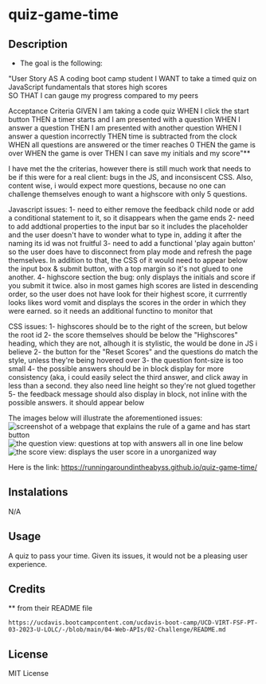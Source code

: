 # quiz-game-time

## Description

- The goal is the following:

"User Story
       AS A coding boot camp student
       I WANT to take a timed quiz on JavaScript fundamentals that stores high scores  
       SO THAT I can gauge my progress compared to my peers

Acceptance Criteria
       GIVEN I am taking a code quiz
       WHEN I click the start button
       THEN a timer starts and I am presented with a question
       WHEN I answer a question
       THEN I am presented with another question
       WHEN I answer a question incorrectly
       THEN time is subtracted from the clock
       WHEN all questions are answered or the timer reaches 0
       THEN the game is over
       WHEN the game is over
       THEN I can save my initials and my score"**

I have met the the criterias, however there is still much work that needs to be if this were for a real client: bugs in the JS, and inconsiscent CSS. Also, content wise, i would expect more questions, because no one can challenge themselves enough to want a highscore with only 5 questions.

Javascript issues: 
1- need to either remove the feedback child node or add a conditional statement to it, so it disappears when the game ends
2- need to add addtional properties to the input bar so it includes the placeholder and the user doesn't have to wonder what to type in, adding it after the naming its id was not fruitful
3- need to add a functional 'play again button' so the user does have to disconnect from play mode and refresh the page themselves. In addition to that, the CSS of it would need to appear below the input box & submit button, with a top margin so it's not glued to one another.
4- highscore section the bug: only displays the initials and score if you submit it twice. also in most games high scores are listed in descending order, so the user does not have look for their highest score, it currrently looks likes word vomit and displays the scores in the order in which they were earned. so it needs an additional functino to monitor that

CSS issues:
1- highscores should be to the right of the screen, but below the root id 
2- the score themselves should be below the "Highscores" heading, which they are not, alhough it is stylistic, the would be done in JS i believe
2- the button for the "Reset Scores" and the questions do match the style, unless they're being hovered over
3- the question font-size is too small
4- the possible answers should be in block display for more consistency (aka, i could easily select the third answer, and click away in less than a second. they also need line height so they're not glued together
5- the feedback message should also display in block, not inline with the possible answers. it should appear below

The images below will illustrate the aforementioned issues:
![screenshot of a webpage that explains the rule of a game and has start button](intro.jpg)
![the question view: questions at top with answers all in one line below](questionDisplay.jpg)
![the score view: displays the user score in a unorganized way](scoreDisplay.jpg)

Here is the link: https://runningaroundintheabyss.github.io/quiz-game-time/

## Instalations

N/A

## Usage

A quiz to pass your time. Given its issues, it would not be a pleasing user experience.

## Credits

 ** from their README file 

    https://ucdavis.bootcampcontent.com/ucdavis-boot-camp/UCD-VIRT-FSF-PT-03-2023-U-LOLC/-/blob/main/04-Web-APIs/02-Challenge/README.md 
 

## License

MIT License

